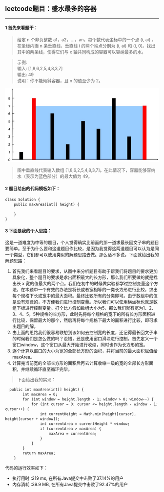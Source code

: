 ## leetcode题目：盛水最多的容器

---

#### 1 首先来看题干：

> 给定 n 个非负整数 a1，a2，...，an，每个数代表坐标中的一个点 (i, ai) 。在坐标内画 n 条垂直线，垂直线 i 的两个端点分别为 (i, ai) 和 (i, 0)。找出其中的两条线，使得它们与 x 轴共同构成的容器可以容纳最多的水。

> 示例:   
 输入: [1,8,6,2,5,4,8,3,7]  
 输出: 49  
 说明：你不能倾斜容器，且 n 的值至少为 2。  

 
![image](https://github.com/BR-Liu/NotesOfAll/blob/master/picture/question_11.jpg?raw=true)

> 图中垂直线代表输入数组 [1,8,6,2,5,4,8,3,7]。在此情况下，容器能够容纳水（表示为蓝色部分）的最大值为 49。

#### 2 题目给出的代码模板如下：


```
class Solution {
    public maxArea(int[] height) {
       
    }
}
```

#### 3 下面是我的个人思路：

这是一道难度为中等的题目，个人觉得确实比前面的那一道求最长回文子串的题目要简单。至于为什么要和这道题目作比较，是因为我觉得这两道题目可以认为是同一个类型，它们都可以使用类似的解题思路去做。那么话不多说，下面就给出我的解题思路：

1. 首先我们来看题目的要求，从图中来分析题目有助于帮我们将题目的要求更加具象化，整个题目的要求是求出面积最大的长方形，那么我们所要做的就是找出长 x 宽的值最大的两个点。我们在初中的时候做实验都学过控制变量这个方法，在本题中一个有效的办法是将长或者宽相等的一类长方形进行比较，求出每个规格下长或宽中的最大面积。最终比较所有的分类即可。由于数组中的值是没有规律的，不方便我们进行控制变量。所以我们可以使用横坐标也就是数组下标进行控制变量。打个比方假如数组大小为5，那么我们就有宽为1、2、3、4、5，5种规格的长方形，此时先将每个规格的宽下的所有长方形面积进行比较，保留最大的那个，然后再将每个规格下最大的面积进行比较，即可求出题目的解。
2. 由上面的思路我们很容易联想到该如何去控制宽的长度，还记得最长回文子串的时候我们是怎么做的吗？没错，还是使用窗口滑块进行控制。首先定义一个窗口window，这个窗口从最大开始进行收缩，同时也作为长方形的宽。
3. 逐个计算以窗口的大小为宽的全部长方形的面积，并将当前的最大面积赋值给maxArea。
4. 计算完当前宽的全部长方形的面积后再去计算收缩一级的宽的全部长方形面积，并继续循环直至循环完毕。


> 下面给出我的实现：


```
  public int maxArea(int[] height) {
        int maxArea = 0;
        for (int window = height.length - 1; window > 0; window--) {
            for (int cursor = 0; cursor <= height.length - window - 1; cursor++) {
                int currentHeight = Math.min(height[cursor], height[cursor + window]);
                int currentArea = currentHeight * window;
                if (currentArea > maxArea) {
                    maxArea = currentArea;
                }
            }
        }
        return maxArea;
    }
```


代码的运行效率如下：
* 执行用时 :219 ms, 在所有Java提交中击败了37.14%的用户
* 内存消耗 :39.9 MB, 在所有Java提交中击败了92.47%的用户
